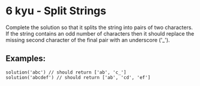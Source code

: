 # 6 kyu - Split Strings

Complete the solution so that it splits the string into pairs of two characters.  
If the string contains an odd number of characters then it should replace
the missing second character of the final pair with an underscore ('\_').

## Examples:

```
solution('abc') // should return ['ab', 'c_']
solution('abcdef') // should return ['ab', 'cd', 'ef']
```

